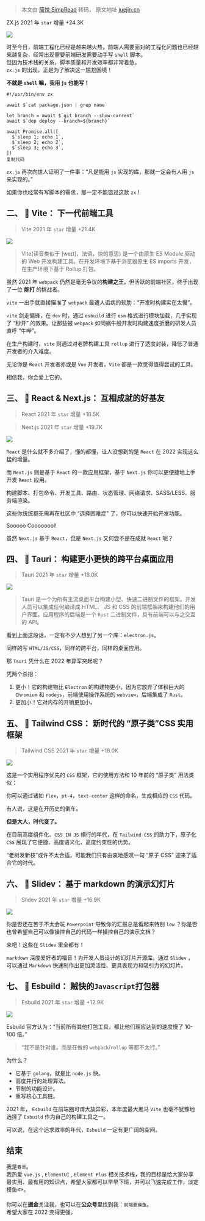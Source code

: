 > 本文由 [简悦 SimpRead](http://ksria.com/simpread/) 转码， 原文地址 [juejin.cn](https://juejin.cn/post/7051598110316822542)

ZX.js 2021 年 `star` 增量 +24.3K

![](https://p3-juejin.byteimg.com/tos-cn-i-k3u1fbpfcp/5900ca9061404521b40e2fbc1d2588ec~tplv-k3u1fbpfcp-watermark.awebp)

时至今日，前端工程化已经是越来越火热，前端人需要面对的工程化问题也已经越来越复杂，经常出现需要前端研发需要动手写 `shell` 脚本。  
但因为技术栈的关系，脚本质量和开发效率都非常着急。  
`zx.js` 的出现，正是为了解决这一尴尬困境！

**不就是 `shell` 嘛，我用 `js` 也能写！**

```
#!/usr/bin/env zx

await $`cat package.json | grep name`

let branch = await $`git branch --show-current`
await $`dep deploy --branch=${branch}`

await Promise.all([
  $`sleep 1; echo 1`,
  $`sleep 2; echo 2`,
  $`sleep 3; echo 3`,
])
复制代码
```

`zx.js` 再次向世人证明了一件事：“凡是能用 `js` 实现的库，那就一定会有人用 `js` 来实现的。”

如果你也经常有写脚本的需求，那一定不能错过这款 `zx` !

二、 👑 **Vite：** 下一代前端工具
-----------------------

> Vite 2021 年 `star` 增量 +21.4K

![](https://p3-juejin.byteimg.com/tos-cn-i-k3u1fbpfcp/f6b5103139cb4322a78f51e9e286321c~tplv-k3u1fbpfcp-watermark.awebp)

> Vite(读音类似于 [weɪt]，法语，快的意思) 是一个由原生 ES Module 驱动的 Web 开发构建工具。在开发环境下基于浏览器原生 ES imports 开发，在生产环境下基于 Rollup 打包。

虽然 2021 年 `webpack` 仍然是毫无争议的**构建之王**，但活跃的前端社区，终于出现了一位 **能打** 的挑战者。

`vite` 一出手就直接瞄准了 `webpack` 最遭人诟病的软肋：“开发时构建实在太慢”。

`vite` 剑走偏锋，在 `dev` 时，通过 `esbuild` 进行 `esm` 格式进行模块加载，几乎实现了 “秒开” 的效果。让那些被 `webpack` 如同蜗牛般开发时构建速度折磨的研发人员直呼 “牛哔”。

在生产构建时，`vite` 则通过对老牌构建工具 `rollup` 进行了适度封装，降低了普通开发者的介入难度。

无论你是 `React` 开发者亦或是 `Vue` 开发者，`Vite` 都是一款觉得值得尝试的工具。

相信我，你会爱上它的。

三、 👑 **React & Next.js：** 互相成就的好基友
-----------------------------------

> React 2021 年 `star` 增量 +18.5K

> Next.js 2021 年 `star` 增量 +19.7K

![](https://p3-juejin.byteimg.com/tos-cn-i-k3u1fbpfcp/5ec7f1b03dfc4aa087cea9a00b2f2663~tplv-k3u1fbpfcp-watermark.awebp)

`React` 是什么就不多介绍了，懂的都懂，让人没想到的是 `React` 在 2022 实现这么猛的增量。

而 `Next.js` 则是基于 `React` 的一款应用框架，基于 `Next.js` 你可以更便捷地上手开发 `React` 应用。

构建脚本、打包命令、开发工具、路由、状态管理、网络请求、SASS/LESS、服务端渲染。

这些你统统都无需再在社区中 “选择困难症” 了，你可以快速开始开发功能。

Sooooo Coooooool!

虽然 `Next.js` 基于 `React`，但是 `Next.js` 又何尝不是在成就 `React` 呢？

四、 👑 **Tauri：** 构建更小更快的跨平台桌面应用
-------------------------------

> Tauri 2021 年 `star` 增量 +18.0K

![](https://p3-juejin.byteimg.com/tos-cn-i-k3u1fbpfcp/be57be55dc5a4740853aa14bd9164201~tplv-k3u1fbpfcp-watermark.awebp)

> Tauri 是一个为所有主流桌面平台构建小型、快速二进制文件的框架。开发人员可以集成任何编译成 HTML、 JS 和 CSS 的前端框架来构建他们的用户界面。应用程序的后端是一个 `Rust` 二进制文件，具有前端可以与之交互的 API。

看到上面这段话，一定有不少人想到了另一个库：`electron.js`。

同样的写 `HTML/JS/CSS`，同样的跨平台，同样的桌面应用。

那 `Tauri` 凭什么在 2022 年异军突起呢？

凭两个杀招：

1.  更小！它的构建物比 `Electron` 的构建物更小，因为它放弃了体积巨大的 `Chromium` 和 `nodejs`，前端使用操作系统的 `webview`，后端集成了 `Rust`。
2.  更加小！它对内存的开销更加小。

五、 👑 **Tailwind CSS：** 新时代的 “原子类”CSS 实用框架
------------------------------------------

> Tailwind CSS 2021 年 `star` 增量 +18.0K

![](https://p3-juejin.byteimg.com/tos-cn-i-k3u1fbpfcp/5ff20bad66b648dbb137c91d884ec3a5~tplv-k3u1fbpfcp-watermark.awebp)

这是一个实用程序优先的 `CSS` 框架，它的使用方法和 10 年前的 “原子类” 用法类似：

你可以通过诸如 `flex`，`pt-4`，`text-center` 这样的命名，生成相应的 `CSS` 代码。

有人说，这是在开历史的倒车。

**但是大人，时代变了。**

在目前高度组件化、`CSS IN JS` 横行的年代，在 `Tailwind CSS` 的助力下，原子化 `CSS` 展现了它便捷、高度语义化、高度约束性的优势。

“老树发新枝”或许不太合适，可能我们只有由衷地感叹一句 “原子 CSS” 迎来了适合它的时代。

六、 👑 **Slidev：** 基于 markdown 的演示幻灯片
------------------------------------

> Slidev 2021 年 `star` 增量 +16.9K

![](https://p3-juejin.byteimg.com/tos-cn-i-k3u1fbpfcp/b6c2dd33af584f44a18edf522461983d~tplv-k3u1fbpfcp-watermark.awebp)

你是否还在苦于不太会玩 `Powerpoint` 导致你的汇报总是看起来特别 `low` ？你是否也曾希望自己可以像操控自己的代码一样操控自己的演示文档？

来吧！这些在 `Slidev` 里全都有！

`markdown` 深度爱好者的福音！为开发人员设计的幻灯片开源库。通过 `Slidev` ，可以通过 `Markdown` 快速制作出更加灵活性、更具表现力和吸引力的幻灯片。

七、 👑 **Esbuild：** 贼快的`Javascript`打包器
-------------------------------------

> Esbuild 2021 年 `star` 增量 +12.9K

![](https://p3-juejin.byteimg.com/tos-cn-i-k3u1fbpfcp/281685a403404282aaad0eed924f7d0a~tplv-k3u1fbpfcp-watermark.awebp)

Esbuild 官方认为：“当前所有其他打包工具，都比他们理应达到的速度慢了 10-100 倍。”

> “我不是针对谁。而是在做的 `webpack`/`rollup` 等都不太行。”

为什么？

*   它基于 `golang`，就是比 `node.js` 快。
*   高度并行的处理算法。
*   节制的功能设计。
*   重写核心工具链。

2021 年， `Esbuild` 在前端圈可谓大放异彩，本年度最大黑马 `Vite` 也毫不犹豫地选择了 `Esbuild` 作为自己的构建工具之一。

可以说，在这个追求效率的年代，`Esbuild` 一定有更广阔的空间。

结束
--

我是`春哥`。  
我热爱 `vue.js` , `ElementUI` , `Element Plus` 相关技术栈，我的目标是给大家分享最实用、最有用的知识点，希望大家都可以早早下班，并可以飞速完成工作，淡定摸鱼🐟。

你可以在**掘金**关注我，也可以在**公众号**里找到我：`前端要摸鱼`。  
希望大家在 2022 变得更强。